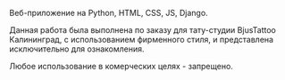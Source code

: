 Веб-приложение на Python, HTML, CSS, JS, Django.

Данная работа была выполнена по заказу для тату-студии BjusTattoo Калининград, с использованием фирменного стиля, и представлена исключительно для ознакомления.

Любое использование в комерческих целях - запрещено.
